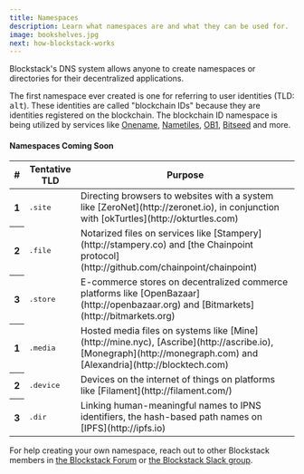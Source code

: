 ```yaml
---
title: Namespaces
description: Learn what namespaces are and what they can be used for.
image: bookshelves.jpg
next: how-blockstack-works
---
```


Blockstack's DNS system allows anyone to create namespaces or directories for their decentralized applications.

The first namespace ever created is one for referring to user identities (TLD: <kbd>alt</kbd>). These identities are called "blockchain IDs" because they are identities registered on the blockchain. The blockchain ID namespace is being utilized by services like [Onename](https://onename.com), [Nametiles](http://nametiles.co), [OB1](http://ob1.io), [Bitseed](http://bitseed.org) and more.

#### Namespaces Coming Soon

<table class="table table-inverse">
  <thead>
    <tr>
      <th>#</th>
      <th>Tentative TLD</th>
      <th>Purpose</th>
    </tr>
  </thead>
  <tbody>
    <tr>
      <th scope="row">1</th>
      <td><kbd>.site</kbd></td>
      <td>Directing browsers to websites with a system like [ZeroNet](http://zeronet.io), in conjunction with [okTurtles](http://okturtles.com)</td>
    </tr>
    <tr>
      <th scope="row">2</th>
      <td><kbd>.file</kbd></td>
      <td>Notarized files on services like [Stampery](http://stampery.co) and [the Chainpoint protocol](http://github.com/chainpoint/chainpoint)</td>
    </tr>
    <tr>
      <th scope="row">3</th>
      <td><kbd>.store</kbd></td>
      <td>E-commerce stores on decentralized commerce platforms like [OpenBazaar](http://openbazaar.org) and [Bitmarkets](http://bitmarkets.org)</td>
    </tr>
    <tr>
      <th scope="row">1</th>
      <td><kbd>.media</kbd></td>
      <td>Hosted media files on systems like [Mine](http://mine.nyc), [Ascribe](http://ascribe.io), [Monegraph](http://monegraph.com) and [Alexandria](http://blocktech.com)</td>
    </tr>
    <tr>
      <th scope="row">2</th>
      <td><kbd>.device</kbd></td>
      <td>Devices on the internet of things on platforms like [Filament](http://filament.com/)</td>
    </tr>
    <tr>
      <th scope="row">3</th>
      <td><kbd>.dir</kbd></td>
      <td>Linking human-meaningful names to IPNS identifiers, the hash-based path names on [IPFS](http://ipfs.io)</td>
    </tr>
  </tbody>
</table>

For help creating your own namespace, reach out to other Blockstack members in [the Blockstack Forum](http://forum.blockstack.org) or [the Blockstack Slack group](http://chat.blockstack.org).
